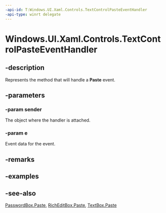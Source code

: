 ```yaml
---
-api-id: T:Windows.UI.Xaml.Controls.TextControlPasteEventHandler
-api-type: winrt delegate
---
```

<!-- Delegate syntax.
public delegate void TextControlPasteEventHandler(System.Object sender, Windows.UI.Xaml.Controls.TextControlPasteEventArgs e)
-->
# Windows.UI.Xaml.Controls.TextControlPasteEventHandler

## -description
Represents the method that will handle a **Paste** event.



## -parameters
### -param sender
The object where the handler is attached.

### -param e
Event data for the event.


## -remarks

## -examples

## -see-also
[PasswordBox.Paste](passwordbox_paste.md), [RichEditBox.Paste](richeditbox_paste.md), [TextBox.Paste](textbox_paste.md)
